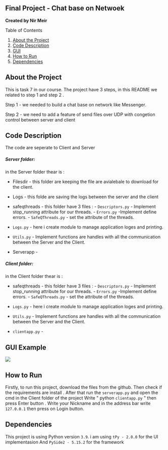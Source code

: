 
##  Final Project - Chat base on Netwoek

**Created by Nir Meir**

Table of Contents
1. [About the Project](#About)
2. [Code Description](#code)
3. [GUI](#gui)
4. [How to Run](#run)
5. [Dependencies](#dependencies)

## About the Project 
This is task 7 in our course.
The project have 3 steps, in this README we related to step 1 and step 2 .

Step 1 - we needed to build a chat base on network like Messenger.

Step 2 - we need to add a feature of send files over UDP with congetion control between server and client

## Code Description 

The code are seperate to Client and Server 

##### Server folder:
in the Server folder thear is :
* Filesdir - this folder are keeping the file are avialebale to download for the client.

* Logs - this folde are saving the logs between the server and the client 
 
* safeqthreads - this folder have 3 files :
      - `Descriptors.py` - Implement stop_running attribute for our threads.
      - `Errors.py` -Implement define errors.
      - `SafeQThreads.py` - set the attribute of the threads.

 - `Logs.py` - here i create module to manage application loges and printing.

 - `Utils.py` - Implement functions are handles with all the communication between the Server and the Client.
 
* Serverapp - 


##### Client folder:
in the Client folder thear is :

* safeqthreads - this folder have 3 files :
      - `Descriptors.py` - Implement stop_running attribute for our threads.
      - `Errors.py` -Implement define errors.
      - `SafeQThreads.py` - set the attribute of the threads.

- `Logs.py` - here i create module to manage application loges and printing.

- `Utils.py` - Implement functions are handles with all the communication between the Server and the Client.

- `clientapp.py` - 

## GUI Example 

![](https://i.imgur.com/1dOYx6D.png)


## How to Run

Firstly, to run this project, download the files from the github.
Then check if the requirements are install .
After that run the `serverapp.py` and open the cmd in the Client folder of the project
Write " python `clientapp.py` " then press Enter button .
Write your Nickname and in the address bar write `127.0.0.1` then press on Login button.


## Dependencies 
This project is using Python version `3.9`.
i am using `tPy - 2.0.0` for the UI implementasion
And `PySide2 - 5.15.2` for the framework
